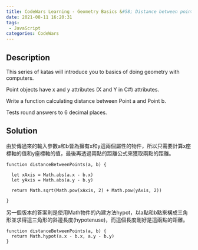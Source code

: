 ```yaml
---
title: CodeWars Learning - Geometry Basics &#58; Distance between points in 2D
date: 2021-08-11 16:20:31
tags:
 - JavaScript
categories: CodeWars
---
```

## Description
This series of katas will introduce you to basics of doing geometry with computers.

Point objects have x and y attributes (X and Y in C#) attributes.

Write a function calculating distance between Point a and Point b.

Tests round answers to 6 decimal places.

## Solution

由於傳過來的輸入參數a和b皆為擁有x和y這兩個屬性的物件，所以只需要計算x座標軸的值和y座標軸的值，最後再透過兩點的距離公式來獲取兩點的距離。

```
function distanceBetweenPoints(a, b) {

  let xAxis = Math.abs(a.x - b.x)
  let yAxis = Math.abs(a.y - b.y)
  
  return Math.sqrt(Math.pow(xAxis, 2) + Math.pow(yAxis, 2))

}
```
另一個版本的答案則是使用Math物件的內建方法hypot，以a點和b點來構成三角形並求得這三角形的斜邊長度(hypotenuse)，而這個長度剛好是這兩點的距離。

```
function distanceBetweenPoints(a, b) {
  return Math.hypot(a.x - b.x, a.y - b.y)
}

```



